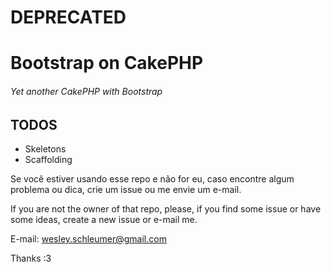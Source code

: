 # DEPRECATED

# Bootstrap on CakePHP

###### Yet another CakePHP with Bootstrap

## TODOS

+	Skeletons
+	Scaffolding



Se você estiver usando esse repo e não for eu, caso encontre algum problema ou dica, crie um issue ou me envie um e-mail.

If you are not the owner of that repo, please, if you find some issue or have some ideas, create a new issue or e-mail me.


E-mail: wesley.schleumer@gmail.com

Thanks :3
